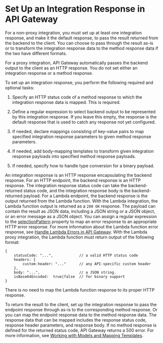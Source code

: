 # Set Up an Integration Response in API Gateway<a name="api-gateway-integration-settings-integration-response"></a>

 For a non\-proxy integration, you must set up at least one integration response, and make it the default response, to pass the result returned from the backend to the client\. You can choose to pass through the result as\-is or to transform the integration response data to the method response data if the two have different formats\. 

For a proxy integration, API Gateway automatically passes the backend output to the client as an HTTP response\. You do not set either an integration response or a method response\.

To set up an integration response, you perform the following required and optional tasks:

1.  Specify an HTTP status code of a method response to which the integration response data is mapped\. This is required\.

1.  Define a regular expression to select backend output to be represented by this integration response\. If you leave this empty, the response is the default response that is used to catch any response not yet configured\.

1.  If needed, declare mappings consisting of key\-value pairs to map specified integration response parameters to given method response parameters\.

1. If needed, add body\-mapping templates to transform given integration response payloads into specified method response payloads\.

1.  If needed, specify how to handle type conversion for a binary payload\.

An integration response is an HTTP response encapsulating the backend response\. For an HTTP endpoint, the backend response is an HTTP response\. The integration response status code can take the backend\-returned status code, and the integration response body is the backend\-returned payload\. For a Lambda endpoint, the backend response is the output returned from the Lambda function\. With the Lambda integration, the Lambda function output is returned as a `200 OK` response\. The payload can contain the result as JSON data, including a JSON string or a JSON object, or an error message as a JSON object\. You can assign a regular expression to the [selectionPattern](https://docs.aws.amazon.com/apigateway/api-reference/resource/integration-response/#selectionPattern) property to map an error response to an appropriate HTTP error response\. For more information about the Lambda function error response, see [Handle Lambda Errors in API Gateway](handle-errors-in-lambda-integration.md)\. With the Lambda proxy integration, the Lambda function must return output of the following format:

```
{
    statusCode: "...",            // a valid HTTP status code
    headers: { 
        custom-header: "..."      // any API-specific custom header
    },
    body: "...",                  // a JSON string.
    isBase64Encoded:  true|false  // for binary support
}
```

There is no need to map the Lambda function response to its proper HTTP response\.

To return the result to the client, set up the integration response to pass the endpoint response through as\-is to the corresponding method response\. Or you can map the endpoint response data to the method response data\. The response data that can be mapped includes the response status code, response header parameters, and response body\. If no method response is defined for the returned status code, API Gateway returns a 500 error\. For more information, see [Working with Models and Mapping Templates](models-mappings.md)\.